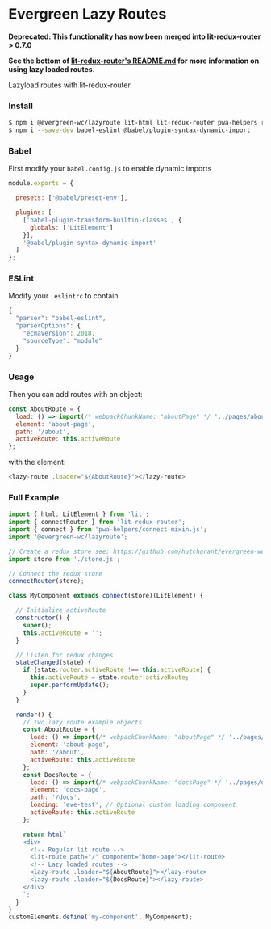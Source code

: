 # Evergreen Lazy Routes

**Deprecated: This functionality has now been merged into lit-redux-router > 0.7.0**

**See the bottom of [lit-redux-router's README.md](https://github.com/fernandopasik/lit-redux-router/blob/master/README.md) for more information on using lazy loaded routes.**

Lazyload routes with lit-redux-router

### Install

```bash
$ npm i @evergreen-wc/lazyroute lit-html lit-redux-router pwa-helpers redux redux-thunk
$ npm i --save-dev babel-eslint @babel/plugin-syntax-dynamic-import
```

### Babel

First modify your `babel.config.js` to enable dynamic imports

```js
module.exports = {

  presets: ['@babel/preset-env'],

  plugins: [
    ['babel-plugin-transform-builtin-classes', {
      globals: ['LitElement']
    }],
    '@babel/plugin-syntax-dynamic-import'
  ]
};
```

### ESLint

Modify your `.eslintrc` to contain

```js
{
  "parser": "babel-eslint",
  "parserOptions": {
    "ecmaVersion": 2018,
    "sourceType": "module"
  }
}
```

### Usage

Then you can add routes with an object:

```js
const AboutRoute = {
  load: () => import(/* webpackChunkName: "aboutPage" */ '../pages/about/about'),
  element: 'about-page',
  path: '/about',
  activeRoute: this.activeRoute
};
```

with the element:

```js
<lazy-route .loader="${AboutRoute}"></lazy-route>
```

### Full Example


```js
import { html, LitElement } from 'lit';
import { connectRouter } from 'lit-redux-router';
import { connect } from 'pwa-helpers/connect-mixin.js';
import '@evergreen-wc/lazyroute';

// Create a redux store see: https://github.com/hutchgrant/evergreen-web-components/blob/master/docs/store.js
import store from './store.js';

// Connect the redux store
connectRouter(store);

class MyComponent extends connect(store)(LitElement) {

  // Initialize activeRoute
  constructor() {
    super();
    this.activeRoute = '';
  }

  // Listen for redux changes
  stateChanged(state) {
    if (state.router.activeRoute !== this.activeRoute) {
      this.activeRoute = state.router.activeRoute;
      super.performUpdate();
    }
  }

  render() {
    // Two lazy route example objects
    const AboutRoute = {
      load: () => import(/* webpackChunkName: "aboutPage" */ '../pages/about/about'),
      element: 'about-page',
      path: '/about',
      activeRoute: this.activeRoute
    };
    const DocsRoute = {
      load: () => import(/* webpackChunkName: "docsPage" */ '../pages/docs/docs'),
      element: 'docs-page',
      path: '/docs',
      loading: 'eve-test', // Optional custom loading component
      activeRoute: this.activeRoute
    };

    return html`
    <div>
      <!-- Regular lit route -->
      <lit-route path="/" component="home-page"></lit-route>
      <!-- Lazy loaded routes -->
      <lazy-route .loader="${AboutRoute}"></lazy-route>
      <lazy-route .loader="${DocsRoute}"></lazy-route>
    </div>
    `;
  }
}
customElements.define('my-component', MyComponent);
```